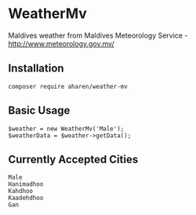 # WeatherMv
Maldives weather from Maldives Meteorology Service - http://www.meteorology.gov.mv/

## Installation

	composer require aharen/weather-mv

## Basic Usage

	$weather = new WeatherMv('Male');
	$weatherData = $weather->getData();

## Currently Accepted Cities
	
	Male
	Hanimadhoo
	Kahdhoo
	Kaadehdhoo
	Gan
